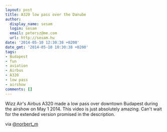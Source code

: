 ```yaml
---
layout: post
title: A320 low pass over the Danube
author:
  display_name: sesam
  login: sesam
  email: petersz@me.com
  url: http://sesam.hu
date: '2014-05-10 12:30:38 +0200'
date_gmt: '2014-05-10 10:30:38 +0200'
tags:
- Budapest
- fun
- aviation
- Airbus
- A320
- low pass
- airshow
comments: []
---
```


Wizz Air's Airbus A320 made a low pass over downtown Budapest during the airshow on May 1 2014. This video is just absolutely amazing. Can't wait for the extended version promised in the description.

via [@norbert_m](https://twitter.com/norbert_m/status/465037631558938624)
